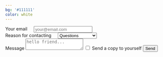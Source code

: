 ```yaml
---
bg: '#111111'
color: white
---
```


<form action="https://formspree.io/contact@hyperclone.com"
  method="POST">
    <div class="row">
      <div class="six columns">
        <label for="exampleEmailInput">Your email</label>
        <input class="u-full-width" name="_replyto" type="email" placeholder="your@email.com" id="exampleEmailInput">
      </div>
      <div class="six columns">
        <label for="exampleRecipientInput">Reason for contacting</label>
        <select class="u-full-width" id="exampleRecipientInput">
          <option value="Option 1">Questions</option>
          <option value="Option 2">Admiration</option>
          <option value="Option 3">You are the best.</option>
        </select>
      </div>
    </div>
    <label for="exampleMessage">Message</label>
    <textarea class="u-full-width" placeholder="hello friend..." id="exampleMessage" name="text"></textarea>
    <label class="example-send-yourself-copy">
      <input type="checkbox">
      <span class="label-body">Send a copy to yourself</span>
    </label>
    <input class="button-primary" type="submit" value="Send">
</form>